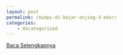 ```yaml
---
layout: post
permalink: /mimpi-di-kejar-anjing-3-ekor/
categories:
    - Uncategorized
---
```


[Baca Selengkapnya](/01)